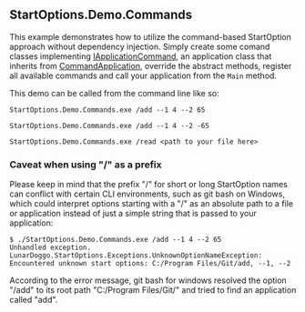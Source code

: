 ﻿## StartOptions.Demo.Commands
This example demonstrates how to utilize the command-based StartOption approach without dependency injection. Simply create some comand classes implementing [IApplicationCommand](https://github.com/lunardoggo/StartOptions/wiki/IApplicationCommand), an application class that inherits from [CommandApplication](https://github.com/lunardoggo/StartOptions/wiki/CommandApplication), override the abstract methods, register all available commands and call your application from the `Main` method.

This demo can be called from the command line like so:
```
StartOptions.Demo.Commands.exe /add --1 4 --2 65
```
```
StartOptions.Demo.Commands.exe /add --1 4 --2 -65
```
```
StartOptions.Demo.Commands.exe /read <path to your file here>
```

### Caveat when using "/" as a prefix
Please keep in mind that the prefix "/" for short or long StartOption names can conflict with certain CLI environments, such as git bash on Windows, which could interpret options starting with a "/" as an absolute path to a file or application instead of just a simple string that is passed to your application:
```
$ ./StartOptions.Demo.Commands.exe /add --1 4 --2 65
Unhandled exception. LunarDoggo.StartOptions.Exceptions.UnknownOptionNameException: Encountered unknown start options: C:/Program Files/Git/add, --1, --2
```
According to the error message, git bash for windows resolved the option "/add" to its root path "C:/Program Files/Git/" and tried to find an application called "add".